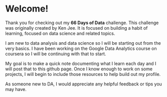 # Welcome!

Thank you for checking out my **66 Days of Data** challenge. This challenge was originally created by Ken Jee. It is focused on building a habit of learning, focused on data science and related topics. 

I am new to data analysis and data science so I will be starting out from the very basics. I have been working on the Google Data Analytics course on coursera so I will be continuing with that to start. 

My goal is to make a quick note documenting what I learn each day and I will post that to this github page. Once I know enough to work on some projects, I will begin to include those resources to help build out my profile. 

As someone new to DA, I would appreciate any helpful feedback or tips you may have.
